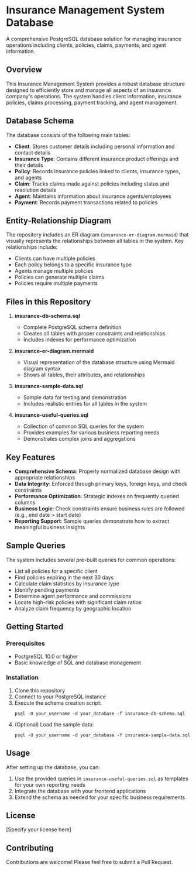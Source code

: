 # Insurance Management System Database

A comprehensive PostgreSQL database solution for managing insurance operations including clients, policies, claims, payments, and agent information.

## Overview

This Insurance Management System provides a robust database structure designed to efficiently store and manage all aspects of an insurance company's operations. The system handles client information, insurance policies, claims processing, payment tracking, and agent management.

## Database Schema

The database consists of the following main tables:

- **Client**: Stores customer details including personal information and contact details
- **Insurance Type**: Contains different insurance product offerings and their details
- **Policy**: Records insurance policies linked to clients, insurance types, and agents
- **Claim**: Tracks claims made against policies including status and resolution details
- **Agent**: Maintains information about insurance agents/employees
- **Payment**: Records payment transactions related to policies

## Entity-Relationship Diagram

The repository includes an ER diagram (`insurance-er-diagram.mermaid`) that visually represents the relationships between all tables in the system. Key relationships include:

- Clients can have multiple policies
- Each policy belongs to a specific insurance type
- Agents manage multiple policies
- Policies can generate multiple claims
- Policies require multiple payments

## Files in this Repository

1. **insurance-db-schema.sql**
   - Complete PostgreSQL schema definition
   - Creates all tables with proper constraints and relationships
   - Includes indexes for performance optimization

2. **insurance-er-diagram.mermaid**
   - Visual representation of the database structure using Mermaid diagram syntax
   - Shows all tables, their attributes, and relationships

3. **insurance-sample-data.sql**
   - Sample data for testing and demonstration
   - Includes realistic entries for all tables in the system

4. **insurance-useful-queries.sql**
   - Collection of common SQL queries for the system
   - Provides examples for various business reporting needs
   - Demonstrates complex joins and aggregations

## Key Features

- **Comprehensive Schema**: Properly normalized database design with appropriate relationships
- **Data Integrity**: Enforced through primary keys, foreign keys, and check constraints
- **Performance Optimization**: Strategic indexes on frequently queried columns
- **Business Logic**: Check constraints ensure business rules are followed (e.g., end date > start date)
- **Reporting Support**: Sample queries demonstrate how to extract meaningful business insights

## Sample Queries

The system includes several pre-built queries for common operations:

- List all policies for a specific client
- Find policies expiring in the next 30 days
- Calculate claim statistics by insurance type
- Identify pending payments
- Determine agent performance and commissions
- Locate high-risk policies with significant claim ratios
- Analyze claim frequency by geographic location

## Getting Started

### Prerequisites

- PostgreSQL 10.0 or higher
- Basic knowledge of SQL and database management

### Installation

1. Clone this repository
2. Connect to your PostgreSQL instance
3. Execute the schema creation script:
   ```
   psql -U your_username -d your_database -f insurance-db-schema.sql
   ```
4. (Optional) Load the sample data:
   ```
   psql -U your_username -d your_database -f insurance-sample-data.sql
   ```

## Usage

After setting up the database, you can:

1. Use the provided queries in `insurance-useful-queries.sql` as templates for your own reporting needs
2. Integrate the database with your frontend applications
3. Extend the schema as needed for your specific business requirements

## License

[Specify your license here]

## Contributing

Contributions are welcome! Please feel free to submit a Pull Request.
